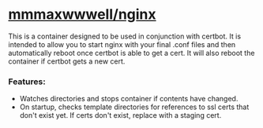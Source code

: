 # [mmmaxwwwell/nginx](https://github.com/mmmaxwwwell/nginx)

This is a container designed to be used in conjunction with certbot. It is intended to allow you to start nginx with your final .conf files and then automatically reboot once certbot is able to get a cert. It will also reboot the container if certbot gets a new cert.

### Features:

* Watches directories and stops container if contents have changed.
* On startup, checks template directories for references to ssl certs that don't exist yet. If certs don't exist, replace with a staging cert.
